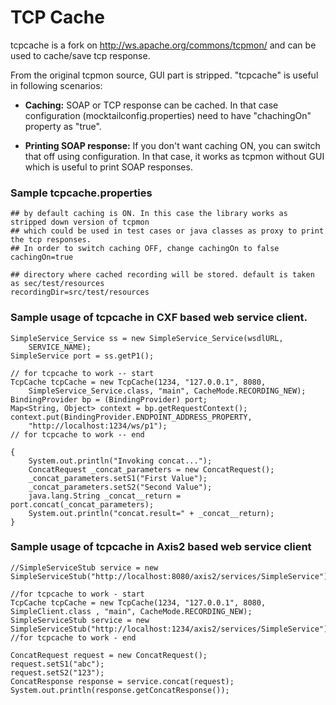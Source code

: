 # TCP Cache

tcpcache is a fork on http://ws.apache.org/commons/tcpmon/ and can be used to cache/save tcp response.

From the original tcpmon source, GUI part is stripped. "tcpcache" is useful in following scenarios: 

* **Caching:**
SOAP or TCP response can be cached. In that case configuration (mocktailconfig.properties) need to have
"chachingOn" property as "true".

* **Printing SOAP response:**
If you don't want caching ON, you can switch that off using configuration. In that case, 
it works as tcpmon without GUI which is useful to print SOAP responses.

### Sample tcpcache.properties

	## by default caching is ON. In this case the library works as stripped down version of tcpmon
	## which could be used in test cases or java classes as proxy to print the tcp responses.
	## In order to switch caching OFF, change cachingOn to false
	cachingOn=true

	## directory where cached recording will be stored. default is taken as sec/test/resources
	recordingDir=src/test/resources
	
### Sample usage of tcpcache in CXF based web service client.

	SimpleService_Service ss = new SimpleService_Service(wsdlURL,
		SERVICE_NAME);
	SimpleService port = ss.getP1();

	// for tcpcache to work -- start
	TcpCache tcpCache = new TcpCache(1234, "127.0.0.1", 8080,
		SimpleService_Service.class, "main", CacheMode.RECORDING_NEW);
	BindingProvider bp = (BindingProvider) port;
	Map<String, Object> context = bp.getRequestContext();
	context.put(BindingProvider.ENDPOINT_ADDRESS_PROPERTY,
		"http://localhost:1234/ws/p1");
	// for tcpcache to work -- end

	{
	    System.out.println("Invoking concat...");
	    ConcatRequest _concat_parameters = new ConcatRequest();
	    _concat_parameters.setS1("First Value");
	    _concat_parameters.setS2("Second Value");
	    java.lang.String _concat__return = port.concat(_concat_parameters);
	    System.out.println("concat.result=" + _concat__return);
	}
	
### Sample usage of tcpcache in Axis2 based web service client
	
	//SimpleServiceStub service = new SimpleServiceStub("http://localhost:8080/axis2/services/SimpleService");
		
	//for tcpcache to work - start
	TcpCache tcpCache = new TcpCache(1234, "127.0.0.1", 8080, SimpleClient.class , "main", CacheMode.RECORDING_NEW);
	SimpleServiceStub service = new SimpleServiceStub("http://localhost:1234/axis2/services/SimpleService");
	//for tcpcache to work - end
		
	ConcatRequest request = new ConcatRequest();
	request.setS1("abc");
	request.setS2("123");
	ConcatResponse response = service.concat(request);
	System.out.println(response.getConcatResponse());
